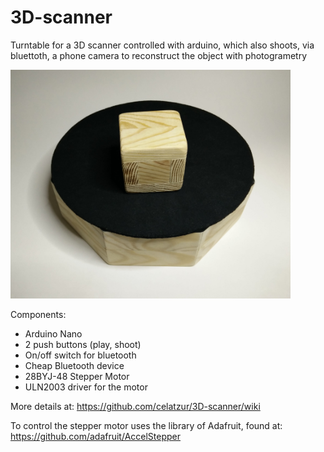 # 3D-scanner
Turntable for a 3D scanner controlled with arduino, which also shoots, via bluettoth, a phone camera to reconstruct the object with photogrametry

<img src="https://github.com/celatzur/3D-scanner/blob/master/images/3DScanner_v01.jpg" width="448" height="366" />

Components:

- Arduino Nano
- 2 push buttons (play, shoot)
- On/off switch for bluetooth
- Cheap Bluetooth device
- 28BYJ-48 Stepper Motor 
- ULN2003 driver for the motor

More details at: https://github.com/celatzur/3D-scanner/wiki

To control the stepper motor uses the library of Adafruit, found at: https://github.com/adafruit/AccelStepper
